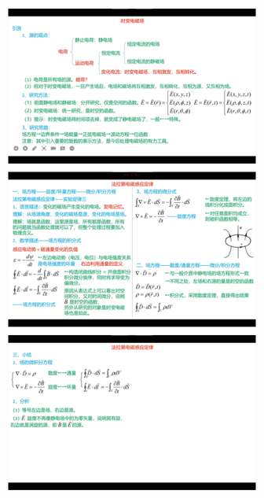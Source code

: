 ![image-20221122205338455](assets/image-20221122205338455.png)

![image-20221204171522061](assets/image-20221204171522061.png)

![image-20221204171659357](assets/image-20221204171659357.png)